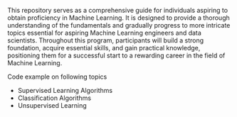 This repository serves as a comprehensive guide for individuals aspiring to obtain proficiency in Machine Learning. 
It is designed to provide a thorough understanding of the fundamentals and gradually progress to more intricate topics essential for aspiring Machine Learning engineers and data scientists.
Throughout this program, participants will build a strong foundation, acquire essential skills, and gain practical knowledge, 
positioning them for a successful start to a rewarding career in the field of Machine Learning.

Code example on following topics
* Supervised Learning Algorithms
* Classification Algorithms
* Unsupervised Learning


 
